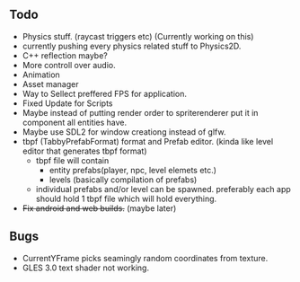 Todo
---- 
 - Physics stuff. (raycast triggers etc) (Currently working on this)
  - currently pushing every physics related stuff to Physics2D.
 - C++ reflection maybe?
 - More controll over audio.
 - Animation
 - Asset manager
 - Way to Sellect preffered FPS for application.
 - Fixed Update for Scripts
 - Maybe instead of putting render order to spriterenderer put it in component all entities have.
 - Maybe use SDL2 for window creationg instead of glfw.
 - tbpf (TabbyPrefabFormat) format and Prefab editor. (kinda like level editor that generates tbpf format) 
   - tbpf file will contain
     - entity prefabs(player, npc, level elemets etc.)
     - levels (basically compilation of prefabs)
   - individual prefabs and/or level can be spawned. preferably each app should hold 1 tbpf file which will hold everything.
 - <s>Fix android and web builds.</s> (maybe later)

Bugs
----
 - CurrentYFrame picks seamingly random coordinates from texture.
 - GLES 3.0 text shader not working.
